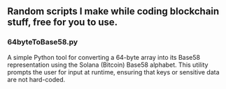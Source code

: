 Random scripts I make while coding blockchain stuff, free for you to use.
---
### 64byteToBase58.py
A simple Python tool for converting a 64-byte array into its Base58 representation using the Solana (Bitcoin) Base58 alphabet. This utility prompts the user for input at runtime, ensuring that keys or sensitive data are not hard-coded.

